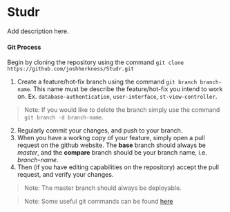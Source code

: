 # Studr

Add description here.

#### Git Process

Begin by cloning the repository using the command `git clone https://github.com/joshherkness/Studr.git`

1. Create a feature/hot-fix branch using the command `git branch branch-name`.  This name must be describe the feature/hot-fix you intend to work on.  Ex. `database-authentication`, `user-interface`, `st-view-controller`.  

> Note: If you would like to delete the branch simply use the command `git branch -d branch-name`.

2. Regularly commit your changes, and push to your branch.
3. When you have a workng copy of your feature, simply open a pull request on the github website.  The **base** branch should always be *master*, and the **compare** branch should be your branch name, i.e. *branch-name*.
4. Then (if you have editing capabilities on the repository) accept the pull request, and verify your changes.

> Note: The master branch should always be deployable.

> Note: Some useful git commands can be found [here](https://training.github.com/kit/downloads/github-git-cheat-sheet.pdf)
